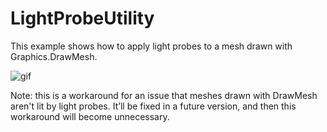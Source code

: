 LightProbeUtility
=================

This example shows how to apply light probes to a mesh drawn with Graphics.DrawMesh.

![gif](https://45.media.tumblr.com/f794fa8810a9214c2d400ee7a4abb12d/tumblr_o42oziaMGZ1qio469o1_400.gif)

Note: this is a workaround for an issue that meshes drawn with DrawMesh aren't lit by light probes.
It’ll be fixed in a future version, and then this workaround will become unnecessary.
